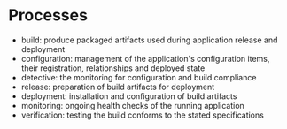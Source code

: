 # Processes #

  * build: produce packaged artifacts used during application release and deployment
  * configuration: management of the application's configuration items, their registration, relationships and deployed state
  * detective: the monitoring for configuration and build compliance
  * release: preparation of build artifacts for deployment
  * deployment: installation and configuration of build artifacts
  * monitoring: ongoing health checks of the running application
  * verification: testing the build conforms to the stated specifications